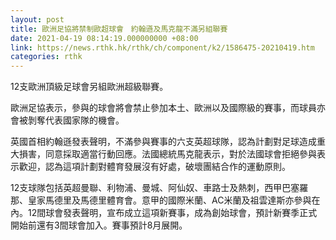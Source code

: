 ```yaml
---
layout: post
title: 歐洲足協將禁制歐超球會　約翰遜及馬克龍不滿另組聯賽
date: 2021-04-19 08:14:19.000000000 +08:00
link: https://news.rthk.hk/rthk/ch/component/k2/1586475-20210419.htm
categories: rthk
---
```


12支歐洲頂級足球會另組歐洲超級聯賽。

歐洲足協表示，參與的球會將會禁止參加本土、歐洲以及國際級的賽事，而球員亦會被剝奪代表國家隊的機會。

英國首相約翰遜發表聲明，不滿參與賽事的六支英超球隊，認為計劃對足球造成重大損害，同意採取適當行動回應。法國總統馬克龍表示，對於法國球會拒絕參與表示歡迎，認為這項計劃對體育發展沒有好處，破壞團結合作的運動原則。

12支球隊包括英超曼聯、利物浦、曼城、阿仙奴、車路士及熱刺，西甲巴塞羅那、皇家馬德里及馬德里體育會。意甲的國際米蘭、AC米蘭及祖雲達斯亦參與在內。12間球會發表聲明，宣布成立這項新賽事，成為創始球會，預計新賽季正式開始前還有3間球會加入。賽事預計8月展開。
